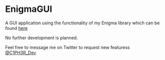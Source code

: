 # EnigmaGUI
A GUI application using the functionality of my Enigma library which can be found [here](https://github.com/c1ph3r-dev/Enigma)

No further development is planned.

Feel free to message me on Twitter to request new featuress [@C1PH3R_Dev](https://twitter.com/C1PH3R_Dev)
